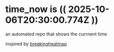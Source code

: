 # time_now is (( 2025-10-06T20:30:00.774Z ))

an automated repo that shows the currnent time

inspired by [breakingheatmap](https://github.com/breakingheatmap/breakingheatmap)